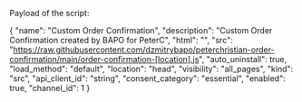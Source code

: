 Payload of the script:

{
  "name": "Custom Order Confirmation",
  "description": "Custom Order Confirmation created by BAPO for PeterC",
  "html": "",
  "src": "https://raw.githubusercontent.com/dzmitrybapo/peterchristian-order-confirmation/main/order-confirmation-[location].js",
  "auto_uninstall": true,
  "load_method": "default",
  "location": "head",
  "visibility": "all_pages",
  "kind": "src",
  "api_client_id": "string",
  "consent_category": "essential",
  "enabled": true,
  "channel_id": 1
}